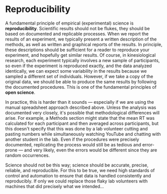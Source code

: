 # Reproducibility

A fundamental principle of empirical (experimental) science is **reproducibility**. Scientific results should not be flukes, they should be based on documented and replicable processes. When we report the results of an experiment, we typically present a written description of the methods, as well as written and graphical reports of the results. In principle, these descriptions should be sufficient for a reader to reproduce your experiment, and hopefully get similar results. Of course, in kinesiological research, each experiment typically involves a new sample of participants, so even if the experiment is reproduced exactly, and the data analyzed identically, we can expect some variability in the results because we sampled a different set of individuals. However, if we take a copy of the original data, we should be able to produce the same results by following the documented procedures. This is one of the fundamental principles of **open science**.

In practice, this is harder than it sounds — especially if we are using the manual spreadsheet approach described above. Unless the analysis was documented very closely, it's possible that methodological differences will arise. For example, a Methods section might state that the mean RT was calculated for each participant and then averaged across participants, but this doesn't specify that this was done by a lab volunteer cutting and pasting numbers while simultaneously watching YouTube and chatting with another student in the lab. Even if the procedures were precisely documented, replicating the process would still be as tedious and error-prone — and very likely, even the errors would be different since they are random occurrences.

Science should not be this way; science should be accurate, precise, reliable, and reproducible. For this to be true, we need high standards of control and automation to ensure that data is handled consistently and reproducibly. If only we could replace those flaky lab volunteers with machines that did precisely what we intended...
